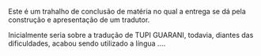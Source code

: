 Este é um trahalho de conclusão de matéria no qual a entrega se dá pela construção e apresentação de um tradutor.

Inicialmente seria sobre a tradução de TUPI GUARANI, todavia, diantes das dificuldades, acabou sendo utilizado a língua ....
